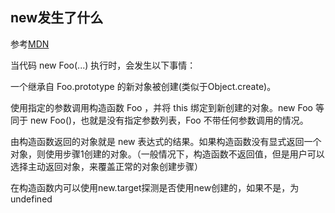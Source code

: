 ## new发生了什么

参考[MDN](https://developer.mozilla.org/zh-CN/docs/Web/JavaScript/Reference/Operators/new)

当代码 new Foo(...) 执行时，会发生以下事情：

一个继承自 Foo.prototype 的新对象被创建(类似于Object.create)。

使用指定的参数调用构造函数 Foo ，并将 this 绑定到新创建的对象。new Foo 等同于 new Foo()，也就是没有指定参数列表，Foo 不带任何参数调用的情况。

由构造函数返回的对象就是 new 表达式的结果。如果构造函数没有显式返回一个对象，则使用步骤1创建的对象。（一般情况下，构造函数不返回值，但是用户可以选择主动返回对象，来覆盖正常的对象创建步骤）

在构造函数内可以使用new.target探测是否使用new创建的，如果不是，为undefined
